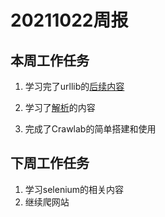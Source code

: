 # 20211022周报

## 本周工作任务

1. 学习完了urllib的[后续内容](https://github.com/1255234553/skills/blob/main/urllib.md)

2. 学习了[解析](https://github.com/1255234553/skills/blob/main/%E8%A7%A3%E6%9E%90.md)的内容
3. 完成了Crawlab的简单搭建和使用

## 下周工作任务

1. 学习selenium的相关内容
2. 继续爬网站

